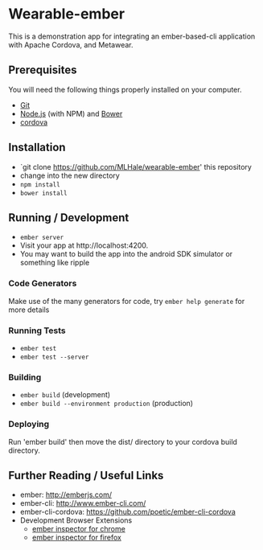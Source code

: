 # Wearable-ember

This is a demonstration app for integrating an ember-based-cli application with Apache Cordova, and Metawear.

## Prerequisites

You will need the following things properly installed on your computer.

* [Git](http://git-scm.com/)
* [Node.js](http://nodejs.org/) (with NPM) and [Bower](http://bower.io/)
* [cordova](https://github.com/apache/cordova-js)

## Installation

* `git clone https://github.com/MLHale/wearable-ember' this repository
* change into the new directory
* `npm install`
* `bower install`

## Running / Development

* `ember server`
* Visit your app at http://localhost:4200.
* You may want to build the app into the android SDK simulator or something like ripple

### Code Generators

Make use of the many generators for code, try `ember help generate` for more details

### Running Tests

* `ember test`
* `ember test --server`

### Building

* `ember build` (development)
* `ember build --environment production` (production)

### Deploying

Run 'ember build' then move the dist/ directory to your cordova build directory.

## Further Reading / Useful Links

* ember: http://emberjs.com/
* ember-cli: http://www.ember-cli.com/
* ember-cli-cordova: https://github.com/poetic/ember-cli-cordova
* Development Browser Extensions
  * [ember inspector for chrome](https://chrome.google.com/webstore/detail/ember-inspector/bmdblncegkenkacieihfhpjfppoconhi)
  * [ember inspector for firefox](https://addons.mozilla.org/en-US/firefox/addon/ember-inspector/)

